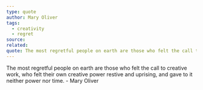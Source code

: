 ```yaml
---
type: quote
author: Mary Oliver
tags:
  - creativity
  - regret
source: 
related: 
quote: The most regretful people on earth are those who felt the call to creative work, who felt their own creative power restive and uprising, and gave to it neither power nor time.
---
```

The most regretful people on earth are those who felt the call to creative work, who felt their own creative power restive and uprising, and gave to it neither power nor time. - Mary Oliver